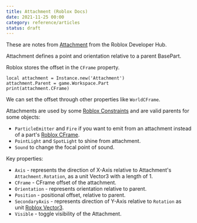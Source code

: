 ```yaml
---
title: Attachment (Roblox Docs)
date: 2021-11-25 00:00
category: reference/articles
status: draft
---
```


These are notes from [Attachment](https://developer.roblox.com/en-us/api-reference/class/Attachment) from the Roblox Developer Hub.

Attachment defines a point and orientation relative to a parent BasePart.

Roblox stores the offset in the `CFrame` property.

```
local attachment = Instance.new('Attachment')
attachment.Parent = game.Workspace.Part
print(attachment.CFrame)
```

We can set the offset through other properties like `WorldCFrame`.

Attachments are used by some [Roblox Constraints](permanent/roblox-constraint.md) and are valid parents for some objects:

* `ParticleEmitter` and `Fire` if you want to emit from an attachment instead of a part's [Roblox CFrame](permanent/roblox-cframe.md).
* `PointLight` and `SpotLight` to shine from attachment.
* `Sound` to change the focal point of sound.

Key properties:

* `Axis` - represents the direction of X-Axis relative to Attachment's `Attachment.Rotation`, as a unit Vector3 with a length of 1.
* `CFrame` - CFrame offset of the attachment.
* `Orientation` - represents orientation relative to parent.
* `Position` - positional offset, relative to parent.
* `SecondaryAxis` - represents direction of Y-Axis relative to `Rotation` as unit [Roblox Vector3](permanent/roblox-vector3.md).
* `Visible` - toggle visibility of the Attachment.
